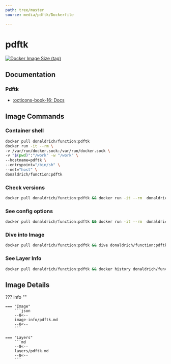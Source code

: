 ```yaml
---
path: tree/master
source: media/pdftk/Dockerfile

---
```


# pdftk

[![Docker Image Size (tag)](https://img.shields.io/docker/image-size/donaldrich/function/pdftk?color=blue&label=donaldrich/function:pdftk&logo=docker&style=flat-square)](https://hub.docker.com/r/donaldrich/function/pdftk)

## Documentation

### Pdftk

* [:octicons-book-16: Docs](https://www.pdflabs.com/tools/pdftk-the-pdf-toolkit)

## Image Commands

### Container shell

```sh
docker pull donaldrich/function:pdftk
docker run -it --rm \
-v /var/run/docker.sock:/var/run/docker.sock \
-v "$(pwd)":"/work" -w "/work" \
--hostname=pdftk \
--entrypoint="/bin/sh" \
--net="host" \
donaldrich/function:pdftk
```

### Check versions

```sh
docker pull donaldrich/function:pdftk && docker run -it --rm  donaldrich/function:pdftk validate
```

### See config options

```sh
docker pull donaldrich/function:pdftk && docker run -it --rm  donaldrich/function:pdftk help
```

### Dive into Image

```sh
docker pull donaldrich/function:pdftk && dive donaldrich/function:pdftk
```

### See Layer Info

```sh
docker pull donaldrich/function:pdftk && docker history donaldrich/function:pdftk
```

## Image Details

??? info ""

    === "Image"
        ```json
        --8<--
        image-info/pdftk.md
        --8<--
        ```

    === "Layers"
        ```md
        --8<--
        layers/pdftk.md
        --8<--
        ```
